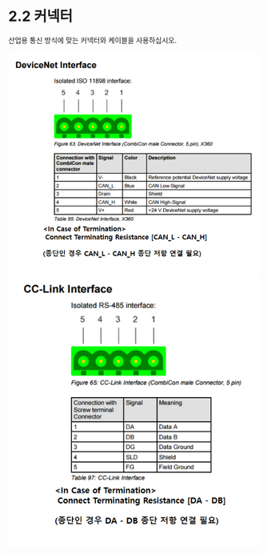 ﻿# 2.2 커넥터

산업용 통신 방식에 맞는 커넥터와 케이블을 사용하십시오.

![그림 2.2 산업용 통신 커넥터](<../_assets/image_2.2-1.png>)
![](<../_assets/image_2.2-2.png>)

